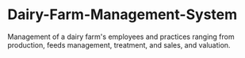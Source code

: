# Dairy-Farm-Management-System

Management of a dairy farm's employees and practices ranging from production, feeds management, treatment, and sales, and valuation.
